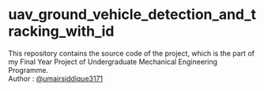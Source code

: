 # uav_ground_vehicle_detection_and_tracking_with_id
This repository contains the source code of the project, which is the part of my Final Year Project of Undergraduate Mechanical Engineering Programme.
<br>
Author : [@umairsiddique3171](https://github.com/umairsiddique3171)

